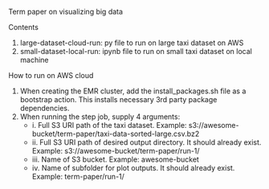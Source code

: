Term paper on visualizing big data

Contents
1. large-dataset-cloud-run: py file to run on large taxi dataset on AWS
2. small-dataset-local-run: ipynb file to run on small taxi dataset on local machine

How to run on AWS cloud
1. When creating the EMR cluster, add the install_packages.sh file as a bootstrap action. This installs necessary 3rd party package dependencies.
2. When running the step job, supply 4 arguments:
      - i. Full S3 URI path of the taxi dataset. Example: s3://awesome-bucket/term-paper/taxi-data-sorted-large.csv.bz2 
     - ii. Full S3 URI path of desired output directory. It should already exist. Example: s3://awesome-bucket/term-paper/run-1/
    - iii. Name of S3 bucket. Example: awesome-bucket
     - iv. Name of subfolder for plot outputs. It should already exist. Example: term-paper/run-1/
